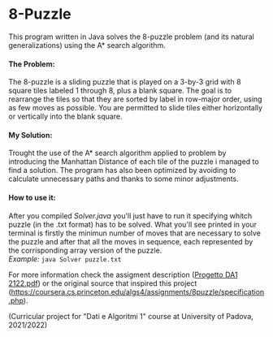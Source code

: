 # 8-Puzzle
This program written in Java solves the 8-puzzle problem (and its natural generalizations) using the A* search algorithm.

#### The Problem: 
The 8-puzzle is a sliding puzzle that is played on a 3-by-3 grid with 8 square tiles labeled 1 through 8, plus a blank square. The goal is to rearrange the tiles so that they are sorted by label in row-major order, using as few moves as possible. You are permitted to slide tiles either horizontally or vertically into the blank square. 

#### My Solution: 
Trought the use of the A* search algorithm applied to problem by introducing the Manhattan Distance of each tile of the puzzle i managed to find a solution. The program has also been optimized by avoiding to calculate unnecessary paths and thanks to some minor adjustments. 

#### How to use it: 
After you compiled *Solver.java* you'll just have to run it specifying whitch puzzle (in the .txt format) has to be solved. What you'll see printed in your terminal is firstly the minimun number of moves that are necessary to solve the puzzle and after that all the moves in sequence, each represented by the corrisponding array version of the puzzle.\
*Example:* `java Solver puzzle.txt `

For more information check the assigment description ([Progetto DA1 2122.pdf](https://github.com/mattia-toffolon/8-Puzzle/files/8422013/Progetto.DA1.2122.pdf)) or the original source that inspired this project  (https://coursera.cs.princeton.edu/algs4/assignments/8puzzle/specification.php).

(Curricular project for "Dati e Algoritmi 1" course at University of Padova, 2021/2022)
